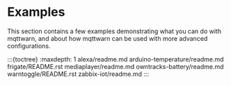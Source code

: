 # Examples

This section contains a few examples demonstrating what you can do with mqttwarn,
and about how mqttwarn can be used with more advanced configurations.

:::{toctree}
:maxdepth: 1
alexa/readme.md
arduino-temperature/readme.md
frigate/README.rst
mediaplayer/readme.md
owntracks-battery/readme.md
warntoggle/README.rst
zabbix-iot/readme.md
:::
